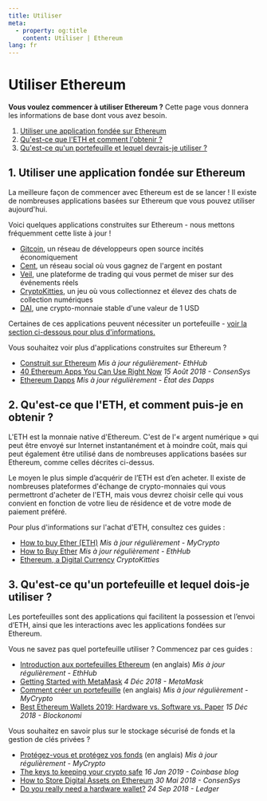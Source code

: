 ```yaml
---
title: Utiliser
meta:
  - property: og:title
    content: Utiliser | Ethereum
lang: fr
---
```


# Utiliser Ethereum

<div class="featured">

  **Vous voulez commencer à utiliser Ethereum ?** Cette page vous donnera les informations de base dont vous avez besoin.
  1. [Utiliser une application fondée sur Ethereum](#_1-utiliser-une-application-fondee-sur-ethereum)
  2. [Qu'est-ce que l'ETH et comment l'obtenir ?](#_2-qu-est-ce-que-l-eth-et-comment-puis-je-en-obtenir)
  3. [Qu'est-ce qu'un portefeuille et lequel devrais-je utiliser&nbsp;?](#_3-qu-est-ce-qu-un-portefeuille-et-lequel-dois-je-utiliser)

</div>

## 1. Utiliser une application fondée sur Ethereum

La meilleure façon de commencer avec Ethereum est de se lancer&nbsp;! Il existe de nombreuses applications basées sur Ethereum que vous pouvez utiliser aujourd'hui.

Voici quelques applications construites sur Ethereum - nous mettons fréquemment cette liste à jour&nbsp;!

- [Gitcoin](https://gitcoin.co), un réseau de développeurs open source incités économiquement
- [Cent](https://beta.cent.co), un réseau social où vous gagnez de l'argent en postant
- [Veil](https://app.veil.co), une plateforme de trading qui vous permet de miser sur des événements réels
- [CryptoKitties](https://www.cryptokitties.co), un jeu où vous collectionnez et élevez des chats de collection numériques
- [DAI](https://makerdao.com/en/), une crypto-monnaie stable d'une valeur de 1 USD

Certaines de ces applications peuvent nécessiter un portefeuille - [voir la section ci-dessous pour plus d'informations.](#_3-qu-est-ce-qu-un-portefeuille-et-lequel-dois-je-utiliser)

Vous souhaitez voir plus d'applications construites sur Ethereum ?

- [Construit sur Ethereum](https://docs.ethhub.io/built-on-ethereum/built-on-ethereum/) *Mis à jour régulièrement- EthHub*
- [40 Ethereum Apps You Can Use Right Now](https://media.consensys.net/40-ethereum-apps-you-can-use-right-now-d643333769f7) *15 Août 2018 - ConsenSys*
- [Ethereum Dapps](https://www.stateofthedapps.com/rankings/platform/ethereum) *Mis à jour régulièrement - État des Dapps*

## 2. Qu'est-ce que l'ETH, et comment puis-je en obtenir ?

L'ETH est la monnaie native d'Ethereum. C'est de l'«&nbsp;argent numérique&nbsp;» qui peut être envoyé sur Internet instantanément et à moindre coût, mais qui peut également être utilisé dans de nombreuses applications basées sur Ethereum, comme celles décrites ci-dessus.

Le moyen le plus simple d’acquérir de l’ETH est d’en acheter. Il existe de nombreuses plateformes d'échange de crypto-monnaies qui vous permettront d'acheter de l'ETH, mais vous devrez choisir celle qui vous convient en fonction de votre lieu de résidence et de votre mode de paiement préféré.

Pour plus d'informations sur l'achat d'ETH, consultez ces guides&nbsp;:

- [How to buy Ether (ETH)](https://support.mycrypto.com/how-to/getting-started/how-to-buy-ether-with-usd) *Mis à jour régulièrement - MyCrypto*
- [How to Buy Ether](https://docs.ethhub.io/using-ethereum/how-to-buy-ether/) *Mis à jour régulièrement - EthHub*
- [Ethereum, a Digital Currency](https://www.cryptokitties.co/faq#ethereum-a-digital-currency) *CryptoKitties*

## 3. Qu'est-ce qu'un portefeuille et lequel dois-je utiliser&nbsp;?

Les portefeuilles sont des applications qui facilitent la possession et l’envoi d’ETH, ainsi que les interactions avec les applications fondées sur Ethereum.

Vous ne savez pas quel portefeuille utiliser&nbsp;? Commencez par ces guides&nbsp;:

- [Introduction aux portefeuilles Ethereum](https://docs.ethhub.io/using-ethereum/wallets/intro-to-ethereum-wallets/) (en anglais) *Mis à jour régulièrement - EthHub*
- [Getting Started with MetaMask](https://metamask.zendesk.com/hc/en-us/articles/360015489531-Getting-Started-With-MetaMask-Part-1-) *4 Déc 2018 - MetaMask*
- [Comment créer un portefeuille](https://support.mycrypto.com/getting-started/creating-a-new-wallet-on-mycrypto.html) (en anglais) *Mis à jour régulièrement - MyCrypto*
- [Best Ethereum Wallets 2019: Hardware vs. Software vs. Paper](https://blockonomi.com/best-ethereum-wallets/) *15 Déc 2018 - Blockonomi*

Vous souhaitez en savoir plus sur le stockage sécurisé de fonds et la gestion de clés privées&nbsp;?

- [Protégez-vous et protégez vos fonds](https://support.mycrypto.com/staying-safe/protecting-yourself-and-your-funds) (en anglais) *Mis à jour régulièrement - MyCrypto*
- [The keys to keeping your crypto safe](https://blog.coinbase.com/the-keys-to-keeping-your-crypto-safe-96d497cce6cf) *16 Jan 2019 - Coinbase blog*
- [How to Store Digital Assets on Ethereum](https://media.consensys.net/how-to-store-digital-assets-on-ethereum-a2bfdcf66bd0) *30 Mai 2018 - ConsenSys*
- [Do you really need a hardware wallet?](https://medium.com/ledger-on-security-and-blockchain/ledger-101-part-1-do-you-really-need-a-hardware-wallet-7f5abbadd945) *24 Sep 2018 - Ledger*